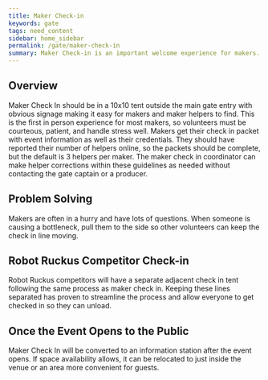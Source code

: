 ```yaml
---
title: Maker Check-in
keywords: gate
tags: need_content
sidebar: home_sidebar
permalink: /gate/maker-check-in
summary: Maker Check-in is an important welcome experience for makers.
---
```


## Overview
Maker Check In should be in a 10x10 tent outside the main gate entry with obvious signage making it easy for makers and maker helpers to find.
This is the first in person experience for most makers, so volunteers must be courteous, patient, and handle stress well.
Makers get their check in packet with event information as well as their credentials.
They should have reported their number of helpers online, so the packets should be complete, but the default is 3 helpers per maker.
The maker check in coordinator can make helper corrections within these guidelines as needed without contacting the gate captain or a producer.

## Problem Solving
Makers are often in a hurry and have lots of questions. When someone is causing a bottleneck, pull them to the side so other volunteers can keep the check in line moving.

## Robot Ruckus Competitor Check-in
Robot Ruckus competitors will have a separate adjacent check in tent following the same process as maker check in. Keeping these lines separated has proven to streamline the process and allow everyone to get checked in so they can unload.

## Once the Event Opens to the Public
Maker Check In will be converted to an information station after the event opens. If space availability allows, it can be relocated to just inside the venue or an area more convenient for guests.
